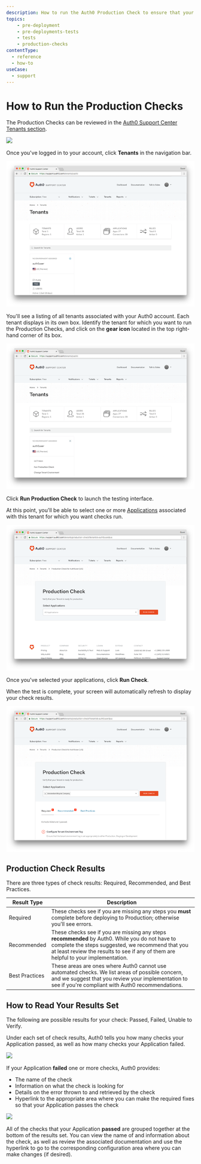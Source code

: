 ```yaml
---
description: How to run the Auth0 Production Check to ensure that your Applications are production-ready
topics:
    - pre-deployment
    - pre-deployments-tests
    - tests
    - production-checks
contentType:
  - reference
  - how-to
useCase:
  - support
---
```


# How to Run the Production Checks

The Production Checks can be reviewed in the [Auth0 Support Center Tenants section](${env.DOMAIN_URL_SUPPORT}/tenants/public).

![](/media/articles/support/pre-deployment-tests/support-home.png)

Once you've logged in to your account, click **Tenants** in the navigation bar.

![](/media/articles/support/pre-deployment-tests/tenants.png)

You'll see a listing of all tenants associated with your Auth0 account. Each tenant displays in its own box. Identify the tenant for which you want to run the Production Checks, and click on the **gear icon** located in the top right-hand corner of its box.

![](/media/articles/support/pre-deployment-tests/tenants-tests.png)

Click **Run Production Check** to launch the testing interface.

At this point, you'll be able to select one or more [Applications](/applications) associated with this tenant for which you want checks run.

![](/media/articles/support/pre-deployment-tests/choose-applications.png)

Once you've selected your applications, click **Run Check**.

When the test is complete, your screen will automatically refresh to display your check results. 

![](/media/articles/support/pre-deployment-tests/results.png)


## Production Check Results

There are three types of check results: Required, Recommended, and Best Practices.

| Result Type | Description |
| ----------- | ----------- |
| Required | These checks see if you are missing any steps you **must** complete before deploying to Production; otherwise you'll see errors. |
| Recommended | These checks see if you are missing any steps **recommended** by Auth0. While you do not have to complete the steps suggested, we recommend that you at least review the results to see if any of them are helpful to your implementation.
| Best Practices | These areas are ones where Auth0 cannot use automated checks. We list areas of possible concern, and we suggest that you review your implementation to see if you're compliant with Auth0 recommendations. |

## How to Read Your Results Set

The following are possible results for your check: Passed, Failed, Unable to Verify.

Under each set of check results, Auth0 tells you how many checks your Application passed, as well as how many checks your Application failed.

![](/media/articles/support/pre-deployment-tests/reading-results.png)

If your Application **failed** one or more checks, Auth0 provides:

* The name of the check
* Information on what the check is looking for
* Details on the error thrown to and retrieved by the check
* Hyperlink to the appropriate area where you can make the required fixes so that your Application passes the check

![](/media/articles/support/pre-deployment-tests/detailed-results.png)

All of the checks that your Application **passed** are grouped together at the bottom of the results set. You can view the name of and information about the check, as well as review the associated documentation and use the hyperlink to go to the corresponding configuration area where you can make changes (if desired).
